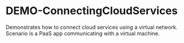 DEMO-ConnectingCloudServices
============================

Demonstrates how to connect cloud services using a virtual network. Scenario is a PaaS app communicating with a virtual machine.